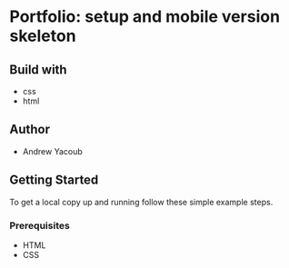 # Portfolio: setup and mobile version skeleton
## Build with
- css
- html
## Author
- Andrew Yacoub 
## Getting Started

To get a local copy up and running follow these simple example steps.

### Prerequisites

- HTML
- CSS